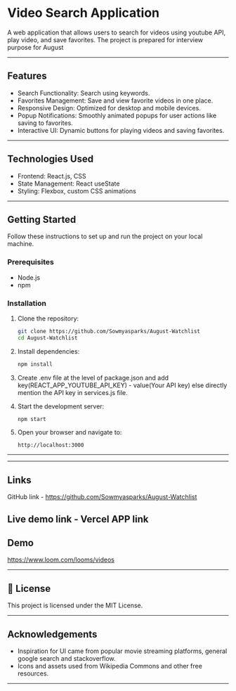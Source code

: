 
# Video Search Application  

A web application that allows users to search for videos using youtube API, play video, and save favorites. The project is prepared for interview purpose for August

---

##  Features  

- Search Functionality: Search using keywords.  
- Favorites Management: Save and view favorite videos in one place.  
- Responsive Design: Optimized for desktop and mobile devices.  
- Popup Notifications: Smoothly animated popups for user actions like saving to favorites.  
- Interactive UI: Dynamic buttons for playing videos and saving favorites.  

---

## Technologies Used  

- Frontend: React.js, CSS  
- State Management: React useState
- Styling: Flexbox, custom CSS animations  

---

## Getting Started  

Follow these instructions to set up and run the project on your local machine.  

### Prerequisites  

- Node.js
- npm

### Installation  

1. Clone the repository:  
   ```bash  
   git clone https://github.com/Sowmyasparks/August-Watchlist  
   cd August-Watchlist  
   ```  

2. Install dependencies:  
   ```bash  
   npm install  
   ```  
3. Create .env file at the level of package.json and add key(REACT_APP_YOUTUBE_API_KEY) - value(Your API key) else directly mention the API key in services.js file.

4. Start the development server:  
   ```bash  
   npm start  
   ```  

5. Open your browser and navigate to:  
   ```  
   http://localhost:3000  
   ```  

---
---

##  Links  

GitHub link - https://github.com/Sowmyasparks/August-Watchlist

Live demo link - Vercel APP link
---

##  Demo  

https://www.loom.com/looms/videos 

---

## 📝 License  

This project is licensed under the MIT License.  

---

## Acknowledgements  

- Inspiration for UI came from popular movie streaming platforms, general google search and stackoverflow.  
- Icons and assets used from Wikipedia Commons and other free resources.  

---
